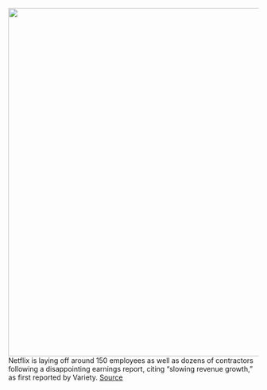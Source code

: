<img src='https://cdn.vox-cdn.com/thumbor/dUFLUgG0eA_fXgswWiPASy-uPA8=/0x0:2040x1360/1200x800/filters:focal(857x517:1183x843)/cdn.vox-cdn.com/uploads/chorus_image/image/70880479/acastro_181101_1777_netflix_0001.0.jpg' width='700px' /><br/>
Netflix is laying off around 150 employees as well as dozens of contractors following a disappointing earnings report, citing “slowing revenue growth,” as first reported by Variety.
<a href='https://www.theverge.com/2022/5/17/23103131/netflix-layoffs-tudum-streaming-subscriber-loss-email'> Source <a/>